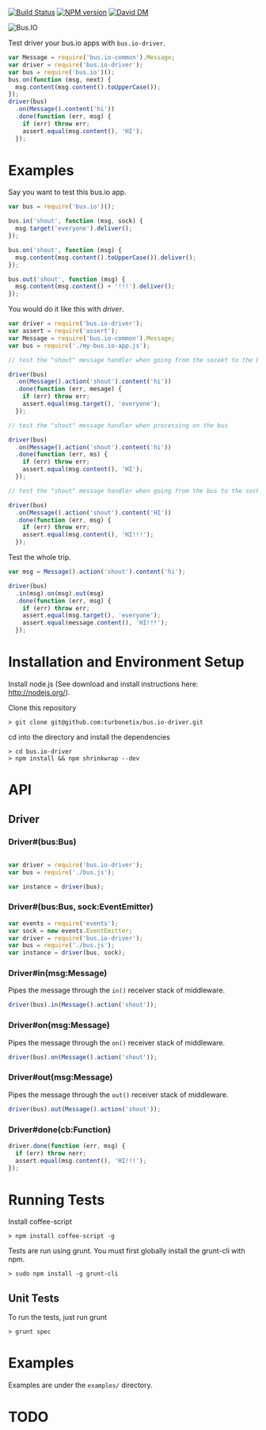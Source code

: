 [![Build Status](https://travis-ci.org/turbonetix/bus.io-driver.svg?branch=master)](https://travis-ci.org/turbonetix/bus.io-driver)
[![NPM version](https://badge.fury.io/js/bus.io-driver.svg)](http://badge.fury.io/js/bus.io-driver)
[![David DM](https://david-dm.org/turbonetix/bus.io-driver.png)](https://david-dm.org/turbonetix/bus.io-driver.png)

![Bus.IO](https://raw.github.com/turbonetix/bus.io/master/logo.png)

Test driver your bus.io apps with `bus.io-driver`.

```javascript
var Message = require('bus.io-common').Message;
var driver = require('bus.io-driver');
var bus = require('bus.io')();
bus.on(function (msg, next) {
  msg.content(msg.content().toUpperCase());
});
driver(bus)
  .on(Message().content('hi'))
  .done(function (err, msg) {
    if (err) throw err;
    assert.equal(msg.content(), 'HI');
  });
```

# Examples

Say you want to test this bus.io app.

```javascript
var bus = require('bus.io')();

bus.in('shout', function (msg, sock) {
  msg.target('everyone').deliver();
});

bus.on('shout', function (msg) {
  msg.content(msg.content().toUpperCase()).deliver();
});

bus.out('shout', function (msg) {
  msg.content(msg.content() + '!!!').deliver();
});
```

You would do it like this with *driver*.

```javascript
var driver = require('bus.io-driver');
var assert = require('assert');
var Message = require('bus.io-common').Message;
var bus = require('./my-bus.io-app.js');

// test the "shout" message handler when going from the socekt to the bus

driver(bus)
  .on(Message().action('shout').content('hi'))
  .done(function (err, mesage) { 
    if (err) throw err;
    assert.equal(msg.target(), 'everyone');
  });

// test the "shout" message handler when processing on the bus

driver(bus)
  .on(Message().action('shout').content('hi'))
  .done(function (err, ms) {
    if (err) throw err;
    assert.equal(msg.content(), 'HI');
  });

// test the "shout" message handler when going from the bus to the socket

driver(bus)
  .on(Message().action('shout').content('HI'))
  .done(function (err, msg) {
    if (err) throw err;
    assert.equal(msg.content(), 'HI!!!');
  });
```

Test the whole trip.

```javascript
var msg = Message().action('shout').content('hi');

driver(bus)
  .in(msg).on(msg).out(msg)
  .done(function (err, msg) {
    if (err) throw err;
    assert.equal(msg.target(), 'everyone');
    assert.equal(message.content(), 'HI!!!');
  });
```

# Installation and Environment Setup

Install node.js (See download and install instructions here: http://nodejs.org/).

Clone this repository

    > git clone git@github.com:turbonetix/bus.io-driver.git

cd into the directory and install the dependencies

    > cd bus.io-driver
    > npm install && npm shrinkwrap --dev

# API

## Driver

### Driver#(bus:Bus)

```javascript

var driver = require('bus.io-driver');
var bus = require('./bus.js');

var instance = driver(bus);

```

### Driver#(bus:Bus, sock:EventEmitter)

```javascript
var events = require('events');
var sock = new events.EventEmitter;
var driver = require('bus.io-driver');
var bus = require('./bus.js');
var instance = driver(bus, sock);
```

### Driver#in(msg:Message)

Pipes the message through the `in()` receiver stack of middleware.

```javascript
driver(bus).in(Message().action('shout'));
```

### Driver#on(msg:Message)

Pipes the message through the `on()` receiver stack of middleware.

```javascript
driver(bus).on(Message().action('shout'));
```

### Driver#out(msg:Message)

Pipes the message through the `out()` receiver stack of middleware.

```javascript
driver(bus).out(Message().action('shout'));
```

### Driver#done(cb:Function)

```javascript
driver.done(function (err, msg) {
  if (err) throw nerr;
  assert.equal(msg.content(), 'HI!!!');
});
```

# Running Tests

Install coffee-script

    > npm install coffee-script -g

Tests are run using grunt.  You must first globally install the grunt-cli with npm.

    > sudo npm install -g grunt-cli

## Unit Tests

To run the tests, just run grunt

    > grunt spec

# Examples

Examples are under the `examples/` directory.

# TODO
